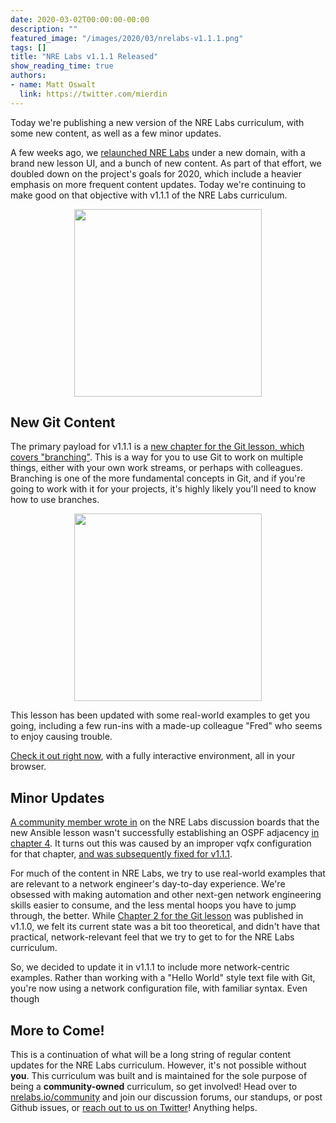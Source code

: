 ```yaml
---
date: 2020-03-02T00:00:00-00:00
description: ""
featured_image: "/images/2020/03/nrelabs-v1.1.1.png"
tags: []
title: "NRE Labs v1.1.1 Released"
show_reading_time: true
authors:
- name: Matt Oswalt
  link: https://twitter.com/mierdin
---
```


Today we're publishing a new version of the NRE Labs curriculum, with some new content, as well as a few minor updates.

A few weeks ago, we [relaunched NRE Labs](https://packetpushers.net/launching-nrelabs-io/) under a new domain, with a brand new lesson UI, and a bunch of new content. As part of that effort, we doubled down on the project's goals for 2020, which include a heavier emphasis on more frequent content updates. Today we're continuing to make good on that objective with v1.1.1 of the NRE Labs curriculum.

<div style="text-align:center;">
<img src="/images/2020/03/nrelabs-v1.1.1.png"style="width: 300px;display: block;margin: 0 auto;" >
</div>

## New Git Content

The primary payload for v1.1.1 is a [new chapter for the Git lesson, which covers "branching"](https://go.nrelabs.io/labs/?lessonId=17&lessonStage=3). This is a way for you to use Git to work on multiple things, either with your own work streams, or perhaps with colleagues. Branching is one of the more fundamental concepts in Git, and if you're going to work with it for your projects, it's highly likely you'll need to know how to use branches.

<div style="text-align:center;">
<img src="/images/2020/03/git.png"style="width: 300px;display: block;margin: 0 auto;" >
</div>

This lesson has been updated with some real-world examples to get you going, including a few run-ins with a made-up colleague "Fred" who seems to enjoy causing trouble.

[Check it out right now](https://go.nrelabs.io/labs/?lessonId=17&lessonStage=3), with a fully interactive environment, all in your browser.

## Minor Updates

[A community member wrote in](https://discuss.nrelabs.io/t/community-standup-march-3-2020/242) on the NRE Labs discussion boards that the new Ansible lesson wasn't successfully establishing an OSPF adjacency [in chapter 4](https://go.nrelabs.io/labs/?lessonId=41&lessonStage=4). It turns out this was caused by an improper vqfx configuration for that chapter, [and was subsequently fixed for v1.1.1](https://github.com/nre-learning/nrelabs-curriculum/pull/313).

For much of the content in NRE Labs, we try to use real-world examples that are relevant to a network engineer's day-to-day experience. We're obsessed with making automation and other next-gen network engineering skills easier to consume, and the less mental hoops you have to jump through, the better. While [Chapter 2 for the Git lesson](https://go.nrelabs.io/labs/?lessonId=17&lessonStage=2) was published in v1.1.0, we felt its current state was a bit too theoretical, and didn't have that practical, network-relevant feel that we try to get to for the NRE Labs curriculum.

So, we decided to update it in v1.1.1 to include more network-centric examples. Rather than working with a "Hello World" style text file with Git, you're now using a network configuration file, with familiar syntax. Even though

## More to Come!

This is a continuation of what will be a long string of regular content updates for the NRE Labs curriculum. However, it's not possible without **you**. This curriculum was built and is maintained for the sole purpose of being a **community-owned** curriculum, so get involved! Head over to [nrelabs.io/community](https://nrelabs.io/community/) and join our discussion forums, our standups, or post Github issues, or [reach out to us on Twitter](https://twitter.com/nrelabs)! Anything helps.
